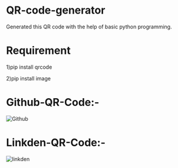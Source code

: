 # QR-code-generator

Generated this QR code with the help of basic python programming.

# Requirement

1)pip install qrcode

2)pip install image

# Github-QR-Code:-  

![Github](https://user-images.githubusercontent.com/81071871/117170964-16b65c80-ade8-11eb-9c68-aa591aa729af.png)

# Linkden-QR-Code:-  

![linkden](https://user-images.githubusercontent.com/81071871/117171026-246be200-ade8-11eb-8e9c-092dcb38a47e.png)
